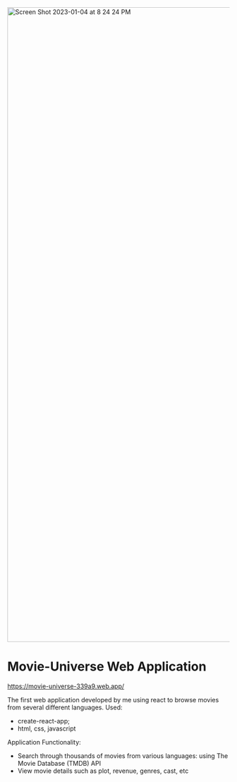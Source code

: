 <img width="1440" alt="Screen Shot 2023-01-04 at 8 24 24 PM" src="https://user-images.githubusercontent.com/58525723/210701590-6578f15c-3e0d-48aa-9039-120f953f3e74.png">

# Movie-Universe Web Application <br>
https://movie-universe-339a9.web.app/


The first web application developed by me using react to browse movies from several different languages. Used:

- create-react-app;
- html, css, javascript

Application Functionality:

- Search through thousands of movies from various languages: using The Movie Database (TMDB) API
- View movie details such as plot, revenue, genres, cast, etc
